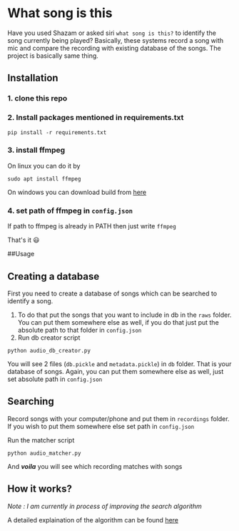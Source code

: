 # What song is this

Have you used Shazam or asked siri `what song is this?` to identify the song  currently being played? Basically, these systems record a song with mic and compare the recording with existing database of the songs. The project is basically same thing.

## Installation

### 1. clone this repo
### 2. Install packages mentioned in requirements.txt
```shell
pip install -r requirements.txt
```
### 3. install ffmpeg
On linux you can do it by
```shell
sudo apt install ffmpeg
```
On windows you can download build from [here](https://ffmpeg.zeranoe.com/builds/)

### 4. set path of ffmpeg in `config.json`
If path to ffmpeg is already in PATH then just write `ffmpeg`

That's it :smiley:

##Usage

## Creating a database
First you need to create a database of songs which can be searched to identify a song.

1. To do that put the songs that you want to include in db in the `raws` folder. You can put them somewhere else as well, if you do that just put the absolute path to that folder in `config.json`
2. Run db creator script
```shell
python audio_db_creator.py
```
   
You will see 2 files (`db.pickle` and `metadata.pickle`) in `db` folder. That is your database of songs. Again, you can put them somewhere else as well, just set absolute path in `config.json`

## Searching

Record songs with your computer/phone and put them in `recordings` folder. If you wish to put them somewhere else set path in `config.json`

Run the matcher script
```shell
python audio_matcher.py
```
And ***voila*** you will see which recording matches with songs

## How it works?

*Note : I am currently in process of improving the search algorithm*

A detailed explaination of the algorithm can be found [here](http://coding-geek.com/how-shazam-works/)



